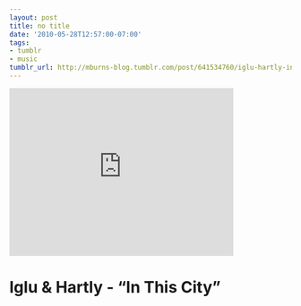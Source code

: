 ```yaml
---
layout: post
title: no title
date: '2010-05-28T12:57:00-07:00'
tags:
- tumblr
- music
tumblr_url: http://mburns-blog.tumblr.com/post/641534760/iglu-hartly-in-this-city
---
```


<iframe width="400" height="300"  id="youtube_iframe" src="https://www.youtube.com/embed/MUF-IlF1UW0?feature=oembed&amp;enablejsapi=1&amp;origin=http://safe.txmblr.com&amp;wmode=opaque" frameborder="0" allowfullscreen></iframe>

<span>
<h1 id="watch-headline-title"><span title='Iglu &amp; Hartly - "In This City" Official Video'>Iglu &amp; Hartly - &ldquo;In This City&rdquo;</span></h1>
</span>

